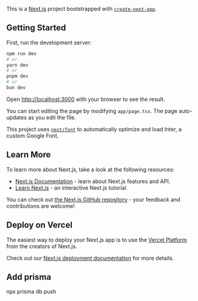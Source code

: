 This is a [Next.js](https://nextjs.org/) project bootstrapped with [`create-next-app`](https://github.com/vercel/next.js/tree/canary/packages/create-next-app).

## Getting Started

First, run the development server:

```bash
npm run dev
# or
yarn dev
# or
pnpm dev
# or
bun dev
```

Open [http://localhost:3000](http://localhost:3000) with your browser to see the result.

You can start editing the page by modifying `app/page.tsx`. The page auto-updates as you edit the file.

This project uses [`next/font`](https://nextjs.org/docs/basic-features/font-optimization) to automatically optimize and load Inter, a custom Google Font.

## Learn More

To learn more about Next.js, take a look at the following resources:

- [Next.js Documentation](https://nextjs.org/docs) - learn about Next.js features and API.
- [Learn Next.js](https://nextjs.org/learn) - an interactive Next.js tutorial.

You can check out [the Next.js GitHub repository](https://github.com/vercel/next.js/) - your feedback and contributions are welcome!

## Deploy on Vercel

The easiest way to deploy your Next.js app is to use the [Vercel Platform](https://vercel.com/new?utm_medium=default-template&filter=next.js&utm_source=create-next-app&utm_campaign=create-next-app-readme) from the creators of Next.js.

Check out our [Next.js deployment documentation](https://nextjs.org/docs/deployment) for more details.

## Add prisma 

npx prisma db push



<!-- Pages

career
exclusive-products
headings
investment-products
news-and-blogs
page-block
services
testimonial
why-us


Career
Exclusive products
Investment products
News and blogs
Page block
Services
Testimonial
Why us




browserconfig.xml 
site.webmanifest 
html_code.html 
README.md 
android-chrome-36x36.png 
android-chrome-48x48.png 
android-chrome-72x72.png 
android-chrome-96x96.png 
android-chrome-144x144.png 
android-chrome-192x192.png 
android-chrome-256x256.png 
android-chrome-384x384.png 
android-chrome-512x512.png 
apple-touch-icon-57x57-precomposed.png 
apple-touch-icon-57x57.png 
apple-touch-icon-60x60-precomposed.png 
apple-touch-icon-60x60.png 
apple-touch-icon-72x72-precomposed.png 
apple-touch-icon-72x72.png 
apple-touch-icon-76x76-precomposed.png 
apple-touch-icon-76x76.png 
apple-touch-icon-114x114-precomposed.png 
apple-touch-icon-114x114.png 
apple-touch-icon-120x120-precomposed.png 
apple-touch-icon-120x120.png 
apple-touch-icon-144x144-precomposed.png 
apple-touch-icon-144x144.png 
apple-touch-icon-152x152-precomposed.png 
apple-touch-icon-152x152.png 
apple-touch-icon-180x180-precomposed.png 
apple-touch-icon-180x180.png 
apple-touch-icon-precomposed.png 
apple-touch-icon.png 
favicon-16x16.png 
favicon-32x32.png 
favicon-194x194.png 
mstile-70x70.png 
mstile-144x144.png 
mstile-150x150.png 
mstile-310x150.png 
mstile-310x310.png 
safari-pinned-tab.svg 
favicon.ico -->
